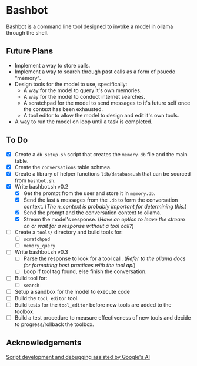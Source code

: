 # Bashbot

Bashbot is a command line tool designed to invoke a model in ollama through the shell. 

## Future Plans

- Implement a way to store calls.
- Implement a way to search through past calls as a form of psuedo "memory".
- Design tools for the model to use, specifically:
    - A way for the model to query it's own memories.
    - A way for the model to conduct internet searches.
    - A scratchpad for the model to send messages to it's future self once the context has been exhausted.
    - A tool editor to allow the model to design and edit it's own tools.
- A way to run the model on loop until a task is completed.

## To Do

- [x] Create a `db_setup.sh` script that creates the `memory.db` file and the main table.
- [x] Create the `conversations` table schmea.
- [x] Create a library of helper functions `lib/database.sh` that can be sourced from `bashbot.sh`.
- [x] Write bashbot.sh v0.2
    - [x] Get the prompt from the user and store it in `memory.db`.
    - [x] Send the last `N` messages from the `.db` to form the conversation context. (*The n_context is probably important for determining this.*)
    - [x] Send the prompt and the conversation context to ollama.
    - [x] Stream the model's response. (*Have an option to leave the stream on or wait for a response without a tool call?*)
- [ ] Create a `tools/` directory and build tools for:
    - [ ] `scratchpad`
    - [ ] `memory_query`
- [ ] Write bashbot.sh v0.3
    - [ ] Parse the response to look for a tool call. (*Refer to the ollama docs for formatting best practices with the tool api*)
    - [ ] Loop if tool tag found, else finish the conversation.
- [ ] Build tool for:
    - [ ] `search`
- [ ] Setup a sandbox for the model to execute code
- [ ] Build the `tool_editor` tool.
- [ ] Build tests for the `tool_editor` before new tools are added to the toolbox.
- [ ] Build a test procedure to measure effectiveness of new tools and decide to progress/rollback the toolbox.

## Acknowledgements

[Script development and debugging assisted by Google's AI](https://aistudio.google.com/app/prompts?state=%7B%22ids%22:%5B%221aqqK6jebLWdy1fp3_kA5al-kBr9Rzbmw%22%5D,%22action%22:%22open%22,%22userId%22:%22113617653760645723737%22,%22resourceKeys%22:%7B%7D%7D&usp=sharing)
